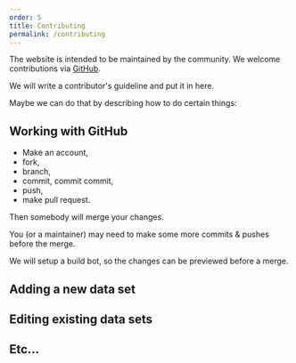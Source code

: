 ```yaml
---
order: 5
title: Contributing
permalink: /contributing
---
```


The website is intended to be maintained by the community.
We welcome contributions via [GitHub](http://www.github.com/dlrep/dlrep).

We will write a contributor's guideline and put it in here.

Maybe we can do that by describing how to do certain things:

## Working with GitHub

- Make an account,
- fork,
- branch,
- commit, commit commit,
- push,
- make pull request.

Then somebody will merge your changes.

You (or a maintainer) may need to make some more commits & pushes before the merge.

We will setup a build bot, so the changes can be previewed before a merge.

## Adding a new data set

## Editing existing data sets

## Etc...

